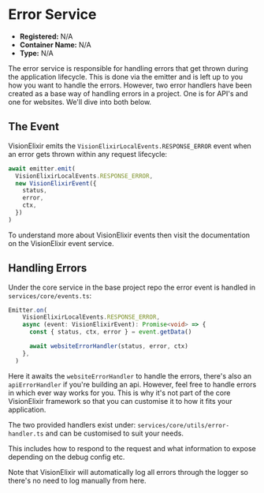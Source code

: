 # Error Service

- **Registered:** N/A
- **Container Name:** N/A
- **Type:** N/A

The error service is responsible for handling errors that get thrown during the application lifecycle. This is done via
the emitter and is left up to you how you want to handle the errors. However, two error handlers have been created as a
base way of handling errors in a project. One is for API's and one for websites. We'll dive into both below.

## The Event

VisionElixir emits the `VisionElixirLocalEvents.RESPONSE_ERROR` event when an error gets thrown within any request lifecycle:

```typescript
await emitter.emit(
  VisionElixirLocalEvents.RESPONSE_ERROR,
  new VisionElixirEvent({
    status,
    error,
    ctx,
  })
)
```

To understand more about VisionElixir events then visit the documentation on the VisionElixir event service.

## Handling Errors

Under the core service in the base project repo the error event is handled in `services/core/events.ts`:

```typescript
Emitter.on(
    VisionElixirLocalEvents.RESPONSE_ERROR,
    async (event: VisionElixirEvent): Promise<void> => {
      const { status, ctx, error } = event.getData()

      await websiteErrorHandler(status, error, ctx)
    },
  )
```

Here it awaits the `websiteErrorHandler` to handle the errors, there's also an `apiErrorHandler` if you're building an api.
However, feel free to handle errors in which ever way works for you. This is why it's not part of the core VisionElixir 
framework so that you can customise it to how it fits your application.

The two provided handlers exist under: `services/core/utils/error-handler.ts` and can be customised to suit your needs.

This includes how to respond to the request and what information to expose depending on the debug config etc.

Note that VisionElixir will automatically log all errors through the logger so there's no need to log manually from here.
